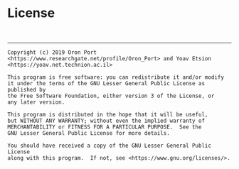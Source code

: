 # License

&nbsp;

---

    Copyright (c) 2019 Oron Port <https://www.researchgate.net/profile/Oron_Port> and Yoav Etsion <https://yoav.net.technion.ac.il>
    
    This program is free software: you can redistribute it and/or modify
    it under the terms of the GNU Lesser General Public License as published by
    the Free Software Foundation, either version 3 of the License, or
    any later version.
    
    This program is distributed in the hope that it will be useful,
    but WITHOUT ANY WARRANTY; without even the implied warranty of
    MERCHANTABILITY or FITNESS FOR A PARTICULAR PURPOSE.  See the
    GNU Lesser General Public License for more details.
    
    You should have received a copy of the GNU Lesser General Public License
    along with this program.  If not, see <https://www.gnu.org/licenses/>.